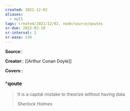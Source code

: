 ```yaml
---
created: 2021-12-02 
aliases:
  - null
tags: created/2021/12/02, node/source/qoutes
sr-due: 2022-02-10
sr-interval: 2
sr-ease: 230
---
```


**Source**:: 

**Creator**:: [[Arthur Conan Doyle]]

**Covers**:: 

### ^qoute

> It is a capital mistake to theorize without having data
> 
> <cite>Sherlock Holmes</cite>
